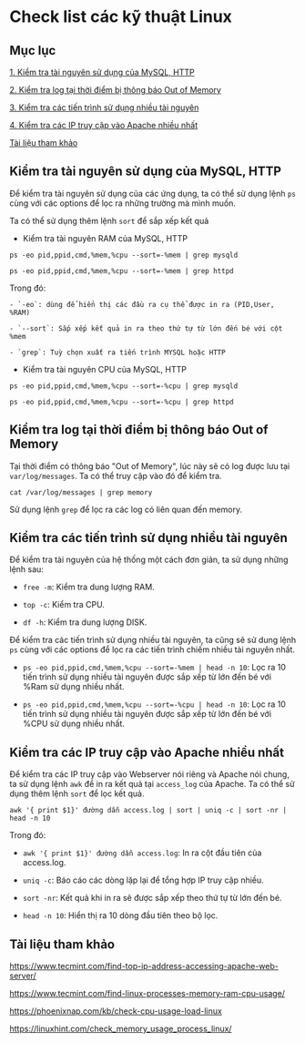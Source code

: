 # Check list các kỹ thuật Linux

## Mục lục 

[1. Kiểm tra tài nguyên sử dụng của MySQL, HTTP](https://github.com/thang290298/work-Decument/blob/master/Linux/linux%20check%20list.md#ki%E1%BB%83m-tra-t%C3%A0i-nguy%C3%AAn-s%E1%BB%AD-d%E1%BB%A5ng-c%E1%BB%A7a-mysql-http)

[2. Kiểm tra log tại thời điểm bị thông báo Out of Memory](https://github.com/thang290298/work-Decument/blob/master/Linux/linux%20check%20list.md#ki%E1%BB%83m-tra-log-t%E1%BA%A1i-th%E1%BB%9Di-%C4%91i%E1%BB%83m-b%E1%BB%8B-th%C3%B4ng-b%C3%A1o-out-of-memory)

[3. Kiểm tra các tiến trình sử dụng nhiều tài nguyên](https://github.com/thang290298/work-Decument/blob/master/Linux/linux%20check%20list.md#ki%E1%BB%83m-tra-c%C3%A1c-ti%E1%BA%BFn-tr%C3%ACnh-s%E1%BB%AD-d%E1%BB%A5ng-nhi%E1%BB%81u-t%C3%A0i-nguy%C3%AAn)

[4. Kiểm tra các IP truy cập vào Apache nhiều nhất](https://github.com/thang290298/work-Decument/blob/master/Linux/linux%20check%20list.md#ki%E1%BB%83m-tra-c%C3%A1c-ip-truy-c%E1%BA%ADp-v%C3%A0o-apache-nhi%E1%BB%81u-nh%E1%BA%A5t)

[Tài liệu tham khảo](https://github.com/thang290298/work-Decument/blob/master/Linux/linux%20check%20list.md#t%C3%A0i-li%E1%BB%87u-tham-kh%E1%BA%A3o)

## Kiểm tra tài nguyên sử dụng của MySQL, HTTP

Để kiểm tra tài nguyên sử dụng của các ứng dụng, ta có thể sử dụng lệnh `ps` cùng với các options để lọc ra những trường mà mình muốn.

Ta có thể sử dụng thêm lệnh `sort` để sắp xếp kết quả

- Kiểm tra tài nguyên RAM của MySQL, HTTP

`ps -eo pid,ppid,cmd,%mem,%cpu --sort=-%mem | grep mysqld`

`ps -eo pid,ppid,cmd,%mem,%cpu --sort=-%mem | grep httpd`

Trong đó:

	- `-eo`: dùng để hiển thị các đầu ra cụ thể được in ra (PID,User, %RAM)

	- `--sort`: Sắp xếp kết quả in ra theo thứ tự từ lớn đến bé với cột %mem
	
	- `grep`: Tuỳ chọn xuất ra tiến trình MYSQL hoặc HTTP

- Kiểm tra tài nguyên CPU của MySQL, HTTP

`ps -eo pid,ppid,cmd,%mem,%cpu --sort=-%cpu | grep mysqld`

`ps -eo pid,ppid,cmd,%mem,%cpu --sort=-%cpu | grep httpd`

## Kiểm tra log tại thời điểm bị thông báo Out of Memory

Tại thời điểm có thông báo "Out of Memory", lúc này sẽ có log được lưu tại `var/log/messages`. Ta có thể truy cập vào đó để kiểm tra.

`cat /var/log/messages | grep memory`

Sử dụng lệnh `grep` để lọc ra các log có liên quan đến memory.

## Kiểm tra các tiến trình sử dụng nhiều tài nguyên

Để kiểm tra tài nguyên của hệ thống một cách đơn giản, ta sử dụng những lệnh sau:

- `free -m`: Kiểm tra dung lượng RAM.

- `top -c`: Kiểm tra CPU.

- `df -h`: Kiểm tra dung lượng DISK.

Để kiểm tra các tiến trình sử dụng nhiều tài nguyên, ta cũng sẽ sử dung lệnh `ps` cùng với các options để lọc ra các tiến trình chiếm nhiều tài nguyên nhất.

- `ps -eo pid,ppid,cmd,%mem,%cpu --sort=-%mem | head -n 10`: Lọc ra 10 tiến trình sử dụng nhiều tài nguyên được sắp xếp từ lớn đến bé với %Ram sử dụng nhiều nhất.

- `ps -eo pid,ppid,cmd,%mem,%cpu --sort=-%cpu | head -n 10`: Lọc ra 10 tiến trình sử dụng nhiều tài nguyên được sắp xếp từ lớn đến bé với %CPU sử dụng nhiều nhất.

## Kiểm tra các IP truy cập vào Apache nhiều nhất

Để kiểm tra các IP truy cập vào Webserver nói riêng và Apache nói chung, ta sử dụng lệnh `awk` để in ra kết quả tại `access_log` của Apache. Ta có thể sử dụng thêm lệnh `sort` để lọc kết quả.

`awk '{ print $1}' đường dẫn access.log | sort | uniq -c | sort -nr | head -n 10`

Trong đó:

- `awk '{ print $1}' đường dẫn access.log`: In ra cột đầu tiên của access.log.

- `uniq -c`: Báo cáo các dòng lặp lại để tổng hợp IP truy cập nhiều.

- `sort -nr`: Kết quả khi in ra sẽ được sắp xếp theo thứ tự từ lớn đến bé.

- `head -n 10`: Hiển thị ra 10 dòng đầu tiên theo bộ lọc.

## Tài liệu tham khảo

https://www.tecmint.com/find-top-ip-address-accessing-apache-web-server/

https://www.tecmint.com/find-linux-processes-memory-ram-cpu-usage/

https://phoenixnap.com/kb/check-cpu-usage-load-linux

https://linuxhint.com/check_memory_usage_process_linux/
